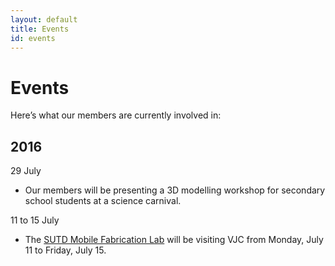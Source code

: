 ```yaml
---
layout: default
title: Events
id: events
---
```

# Events

Here’s what our members are currently involved in:

## 2016

<span class="date date--upcoming">29 July</span>

- Our members will be presenting a 3D modelling workshop for secondary school students at a science carnival.

<span class="date">11 to 15 July</span>

- The [SUTD Mobile Fabrication Lab](2016/sutd-fab-lab/) will be visiting VJC from Monday, July 11 to Friday, July 15.
